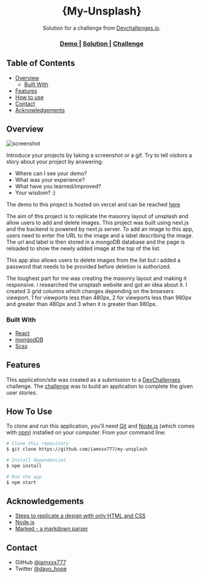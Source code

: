 <!-- Please update value in the {}  -->

<h1 align="center">{My-Unsplash}</h1>

<div align="center">
   Solution for a challenge from  <a href="http://devchallenges.io" target="_blank">Devchallenges.io</a>.
</div>

<div align="center">
  <h3>
    <a href="https://{your-demo-link.your-domain}" target="_blank">
      Demo
    </a>
    <span> | </span>
    <a href="https://{https://github.com/iamxxx/my-unsplash}" target="_blank">
      Solution
    </a>
    <span> | </span>
    <a href="https://devchallenges.io/challenges/rYyhwJAxMfES5jNQ9YsP">
      Challenge
    </a>
  </h3>
</div>

<!-- TABLE OF CONTENTS -->

## Table of Contents

- [Overview](#overview)
  - [Built With](#built-with)
- [Features](#features)
- [How to use](#how-to-use)
- [Contact](#contact)
- [Acknowledgements](#acknowledgements)

<!-- OVERVIEW -->

## Overview

![screenshot](https://user-images.githubusercontent.com/16707738/92399059-5716eb00-f132-11ea-8b14-bcacdc8ec97b.png)

Introduce your projects by taking a screenshot or a gif. Try to tell visitors a story about your project by answering:

- Where can I see your demo?
- What was your experience?
- What have you learned/improved?
- Your wisdom? :)

The demo to this project is hosted on vercel and can be reached [here]("")

The aim of this project is to replicate the masonry layout of unsplash and allow users to add and delete images. This project was built using next.js and the backend is powered by next.js server. To add an image to this app, users need to enter the URL to the image and a label describing the image. The url and label is then stored in a mongoDB database and the page is reloaded to show the newly added image at the top of the list.

This app also allows users to delete images from the list but i added a password that needs to be provided before deletion is authorized.

The toughest part for me was creating the masonry layout and making it responsive. i researched the unsplash website and got an idea about it. I created 3 grid columns which changes depending on the browsers viewport. 1 for viewports less than 480px, 2 for viewports less than 980px and greater than 480px and 3 when it is greater than 980px.

### Built With

<!-- This section should list any major frameworks that you built your project using. Here are a few examples.-->

- [React](https://reactjs.org/)
- [mongodDB](https://mongodb.com/)
- [Scss](https://sass-lang.com/)

## Features

<!-- List the features of your application or follow the template. Don't share the figma file here :) -->

This application/site was created as a submission to a [DevChallenges](https://devchallenges.io/challenges) challenge. The [challenge](https://devchallenges.io/challenges/rYyhwJAxMfES5jNQ9YsP) was to build an application to complete the given user stories.

## How To Use

<!-- Example: -->

To clone and run this application, you'll need [Git](https://git-scm.com) and [Node.js](https://nodejs.org/en/download/) (which comes with [npm](http://npmjs.com)) installed on your computer. From your command line:

```bash
# Clone this repository
$ git clone https://github.com/iamxxx777/my-unsplash

# Install dependencies
$ npm install

# Run the app
$ npm start
```

## Acknowledgements

<!-- This section should list any articles or add-ons/plugins that helps you to complete the project. This is optional but it will help you in the future. For example: -->

- [Steps to replicate a design with only HTML and CSS](https://devchallenges-blogs.web.app/how-to-replicate-design/)
- [Node.js](https://nodejs.org/)
- [Marked - a markdown parser](https://github.com/chjj/marked)

## Contact

- GitHub [@iamxxx777](https://github.com/iamxxx777)
- Twitter [@dayo_hope](https://twitter.com/dayo_hope)
